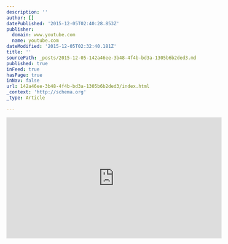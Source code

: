 ```yaml
---
description: ''
author: []
datePublished: '2015-12-05T02:40:28.853Z'
publisher:
  domain: www.youtube.com
  name: youtube.com
dateModified: '2015-12-05T02:32:40.181Z'
title: ''
sourcePath: _posts/2015-12-05-142a46ee-3b48-4f4b-bd3a-1305b6b2ded3.md
published: true
inFeed: true
hasPage: true
inNav: false
url: 142a46ee-3b48-4f4b-bd3a-1305b6b2ded3/index.html
_context: 'http://schema.org'
_type: Article

---
```

<iframe width="560" height="315" src="https://www.youtube.com/embed/7NyVN-sAyB8" frameborder="0" allowfullscreen="allowfullscreen" style=""></iframe>